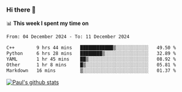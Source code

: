 ### Hi there 👋

📊 **This week I spent my time on**
<!--START_SECTION:waka-->

```txt
From: 04 December 2024 - To: 11 December 2024

C++        9 hrs 44 mins   ████████████▒░░░░░░░░░░░░   49.50 %
Python     6 hrs 28 mins   ████████▒░░░░░░░░░░░░░░░░   32.89 %
YAML       1 hr 45 mins    ██▒░░░░░░░░░░░░░░░░░░░░░░   08.92 %
Other      1 hr 8 mins     █▒░░░░░░░░░░░░░░░░░░░░░░░   05.81 %
Markdown   16 mins         ▒░░░░░░░░░░░░░░░░░░░░░░░░   01.37 %
```

<!--END_SECTION:waka-->


[![Paul's github stats](https://github-readme-stats.vercel.app/api?username=mickeyouyou&theme=dracula&show_icons=true)](https://github.com/anuraghazra/github-readme-stats)
